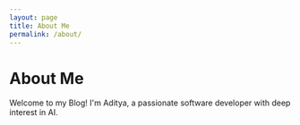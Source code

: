 ```yaml
---
layout: page
title: About Me
permalink: /about/
---
```


# About Me

Welcome to my Blog! I'm Aditya, a passionate software developer with deep interest in AI.